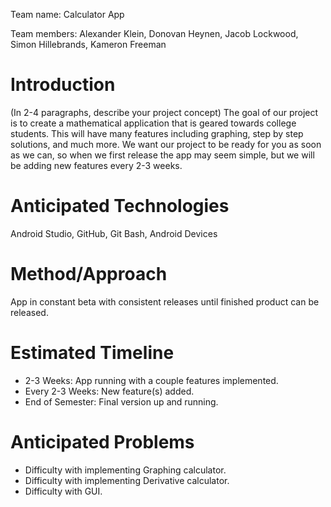 Team name: Calculator App

Team members: Alexander Klein, Donovan Heynen, Jacob Lockwood, Simon Hillebrands, Kameron Freeman

# Introduction

(In 2-4 paragraphs, describe your project concept)
The goal of our project is to create a mathematical application that is geared towards college students. This will have many features including graphing, step by step solutions, and much more. We want our project to be ready for you as soon as we can, so when we first release the app may seem simple, but we will be adding new features every 2-3 weeks.

# Anticipated Technologies

Android Studio, GitHub, Git Bash, Android Devices

# Method/Approach

App in constant beta with consistent releases until finished product can be released.

# Estimated Timeline

- 2-3 Weeks: App running with a couple features implemented.
- Every 2-3 Weeks: New feature(s) added.
- End of Semester: Final version up and running.

# Anticipated Problems

- Difficulty with implementing Graphing calculator.
- Difficulty with implementing Derivative calculator.
- Difficulty with GUI.
